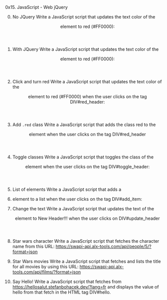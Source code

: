 0x15. JavaScript - Web jQuery

0. No JQuery
Write a JavaScript script that updates the text color of the <header> element to red (#FF0000):

1. With JQuery
Write a JavaScript script that updates the text color of the <header> element to red (#FF0000):

2. Click and turn red
Write a JavaScript script that updates the text color of the <header> element to red (#FF0000) when the user clicks on the tag DIV#red_header:

3. Add `.red` class
Write a JavaScript script that adds the class red to the <header> element when the user clicks on the tag DIV#red_header

4. Toggle classes
Write a JavaScript script that toggles the class of the <header> element when the user clicks on the tag DIV#toggle_header:

5. List of elements
Write a JavaScript script that adds a <li> element to a list when the user clicks on the tag DIV#add_item:

6. Change the text
Write a JavaScript script that updates the text of the <header> element to New Header!!! when the user clicks on DIV#update_header

7. Star wars character
Write a JavaScript script that fetches the character name from this URL: https://swapi-api.alx-tools.com/api/people/5/?format=json

8. Star Wars movies
Write a JavaScript script that fetches and lists the title for all movies by using this URL: https://swapi-api.alx-tools.com/api/films/?format=json

9. Say Hello!
Write a JavaScript script that fetches from https://hellosalut.stefanbohacek.dev/?lang=fr and displays the value of hello from that fetch in the HTML tag DIV#hello.



